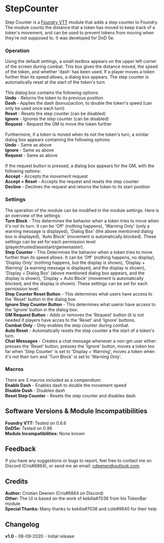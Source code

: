 # StepCounter
Step Counter is a <a href="https://foundryvtt.com/">Foundry VTT</a> module that adds a step counter to Foundry.
The module counts the distance that a token has moved to keep track of a token's movement, and can be used to prevent tokens from moving when they're not supposed to.
It was developed for DnD 5e.

### Operation
Using the default settings, a small textbox appears on the upper left corner of the screen during combat. This box gives the distance moved, the speed of the token, and whether 'dash' has been used. If a player moves a token further than its speed allows, a dialog box appears. The step counter is automatically reset at the start of the token's turn<br>
<br>
This dialog box contains the following options:<br>
<b>Undo</b> - Returns the token to its previous position<br>
<b>Dash</b> - Applies the dash (bonus)action, to double the token's speed (can only be used once each turn)<br>
<b>Reset</b> - Resets the step counter (can be disabled)<br>
<b>Ignore</b> - Ignores the step counter (can be disabled)<br>
<b>Request</b> - Request the GM to move the token further<br>
<br>
Furthermore, if a token is moved when its not the token's turn, a similar dialog box appears containing the following options:<br>
<b>Undo</b> - Same as above<br>
<b>Ignore</b> - Same as above<br>
<b>Request</b> - Same as above<br>
<br>
If the request button is pressed, a dialog box appears for the GM, with the following options:<br>
<b>Accept</b> - Accepts the movement request<br>
<b>Accept + Reset</b> - Accepts the request and resets the step counter<br>
<b>Decline</b> - Declines the request and returns the token to its start position<br>

### Settings
The operation of the module can be modified in the module settings. Here is an overview of the settings:<br>
<b>Turn Block</b> - This determines the behavior when a token tries to move when it's not its turn. It can be 'Off' (nothing happens), 'Warning Only' (only a warning message is displayed), 'Dialog Box' (the above mentioned dialog box is displayed), 'Auto Block' (movement is automatically blocked). These settings can be set for each permission level (player/trusted/assistant/gamemaster).<br>
<b>Step Counter</b> - This Determines the behavior when a token tries to move further than its speed allows. It can be 'Off' (nothing happens, no display), 'Display Only' (nothing happens, but the display is shown), 'Display + Warning' (a warning message is displayed, and the display is shown), 'Display + Dialog Box' (above mentioned dialog box appears, and the display is shown), 'Display + Auto Block' (movement is automatically blocked, and the display is shown). These settings can be set for each permission level.<br>
<b>Step Counter Reset Button</b> - This determines what users have access to the 'Reset' button in the dialog box.<br>
<b>Ignore Step Counter Button</b> - This determines what usersr have access to the 'Ignore' button in the dialog box.<br>
<b>GM Request Button</b> - Adds or removes the 'Request' button (it is not needed if players have acces to the 'Reset' and 'Ignore' buttons.<br>
<b>Combat Only</b> - Only enables the step counter during combat.<br>
<b>Auto Reset</b> - Automatically resets the step counter a the start of a token's turn.<br>
<b>Chat Messages</b> - Creates a chat message whenever a non-gm user either: presses the 'Reset' button, presses the 'Ignore' button, moves a token too far when 'Step Counter' is set to 'Display + Warning', moves a token when it's not their turn and 'Turn Block' is set to 'Warning Only'.<br>

### Macros
There are 3 macros included as a compendium:<br>
<b>Enable Dash</b> - Enables dash to double the movement speed<br>
<b>Disable Dash</b> - Disables dash<br>
<b>Reset Step Counter</b> - Resets the step counter and disables dash<br>

## Software Versions & Module Incompatibilities
<b>Foundry VTT:</b> Tested on 0.6.6<br>
<b>DnD5e:</b> Tested on 0.96<br>
<b>Module Incompatibilities:</b> None known<br>

## Feedback
If you have any suggestions or bugs to report, feel free to contact me on Discord (Cris#6864), or send me an email: cdeenen@outlook.com.

## Credits
<b>Author:</b> Cristian Deenen (Cris#6864 on Discord)<br>
<b>Other:</b> The UI is based on the work of kekilla#7036 from his TokenBar module<br>
<b>Special Thanks:</b> Many thanks to kekilla#7036 and cole#9640 for their help<br>

## Changelog
<b>v1.0</b> - 08-09-2020 - Initial release
